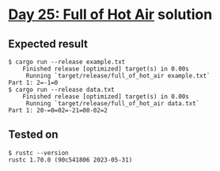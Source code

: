 # [Day 25: Full of Hot Air](https://adventofcode.com/2022/day/25) solution

## Expected result
```
$ cargo run --release example.txt
    Finished release [optimized] target(s) in 0.00s
     Running `target/release/full_of_hot_air example.txt`
Part 1: 2=-1=0
$ cargo run --release data.txt
    Finished release [optimized] target(s) in 0.00s
     Running `target/release/full_of_hot_air data.txt`
Part 1: 20-=0=02=-21=00-02=2
```

## Tested on
```
$ rustc --version
rustc 1.70.0 (90c541806 2023-05-31)
```

